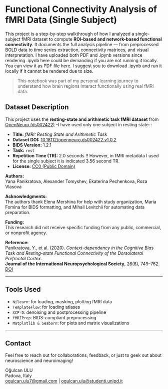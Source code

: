 #  Functional Connectivity Analysis of fMRI Data (Single Subject)

This project is a step-by-step walkthrough of how I analyzed a single-subject fMRI dataset to compute **ROI-based and network-based functional connectivity**. It documents the full analysis pipeline — from preprocessed BOLD data to time series extraction, connectivity matrices, and visual interpretation. I have uploaded both PDF and .ipynb versions since rendering .ipynb here could be demanding if you are not running it locally. You can view it as PDF file here. I suggest you to download .ipynb and run it locally if it cannot be rendered due to size.

>  This notebook was part of my personal learning journey to understand how brain regions interact functionally using real fMRI data.


## Dataset Description

This project uses the **resting-state and arithmetic task fMRI dataset** from [OpenNeuro (ds002422)](https://openneuro.org/datasets/ds002422) -I have used only one subject in resting state-:

- **Title:** *fMRI: Resting State and Arithmetic Task*  
- **Dataset DOI:** [10.18112/openneuro.ds002422.v1.0.2](https://doi.org/10.18112/openneuro.ds002422.v1.0.2)  
- **BIDS Version:** 1.2.1  
- **Task:** `rest`  
- **Repetition Time (TR):** 2.0 seconds !! However, in fMRI metadata I used for the single subject it is indicated 3.56 second TR.
- **License:** [CC0 (Public Domain)](https://creativecommons.org/publicdomain/zero/1.0/)

**Authors:**  
Yana Panikratova, Alexander Tomyshev, Ekaterina Pechenkova, Roza Vlasova  

**Acknowledgments:**  
The authors thank Elena Mershina for help with study organization, Maria Fomina for BIDS formatting, and Mihail Levitchii for automating data preparation.

**Funding:**  
This research did not receive specific funding from any public, commercial, or nonprofit agency.

**Reference:**  
Panikratova, Y., et al. (2020). *Context-dependency in the Cognitive Bias Task and Resting-state Functional Connectivity of the Dorsolateral Prefrontal Cortex*.  
**Journal of the International Neuropsychological Society**, 26(8), 749–762. [DOI](https://doi.org/10.1017/S1355617720000302)

---

## Tools Used

- `Nilearn`: for loading, masking, plotting fMRI data
- `TemplateFlow`: for loading atlases
- `XCP-D`: denoising and postprocessing pipeline
- `fMRIPrep`: BIDS-compliant preprocessing
- `Matplotlib & Seaborn`: for plots and matrix visualizations

---

## Contact

Feel free to reach out for collaborations, feedback, or just to geek out about neuroscience and neuroimaging!

Oğulcan ULU  
Padova, Italy  
ogulcan.ulu7@gmail.com | ogulcan.ulu@studenti.unipd.it
